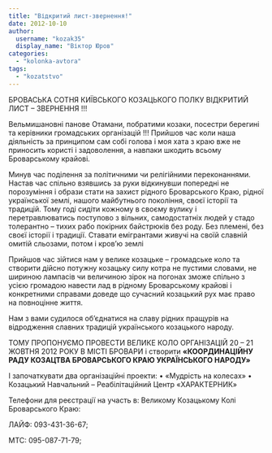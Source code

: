 ```yaml
---
title: "Відкритий лист-звернення!"
date: 2012-10-10
author: 
  username: "kozak35"
  display_name: "Віктор Юров"
categories: 
  - "kolonka-avtora"
tags: 
  - "kozatstvo"
---
```


БРОВАСЬКА СОТНЯ КИЇВСЬКОГО КОЗАЦЬКОГО ПОЛКУ ВІДКРИТИЙ ЛИСТ – ЗВЕРНЕННЯ !!!

Вельмишановні панове Отамани, побратими козаки, посестри берегині та керівники громадських організацій !!! Прийшов час коли наша діяльність за принципом сам собі голова і моя хата з краю вже не приносить користі і задоволення, а навпаки шкодить всьому Броварському крайові.

Минув час поділення за політичними чи релігійними переконаннями. Настав час спільно взявшись за руки відкинувши попередні не порозуміння і образи стати на захист рідного Броварського Краю, рідної української землі, нашого майбутнього покоління, своєї історії та традицій. Тому годі сидіти кожному в своєму вулику і перетравлюватись поступово з вільних, самодостатніх людей у стадо толерантно – тихих рабо покірних байстрюків без роду. Без племені, без своєї історії і традиції. Ставати емігрантами живучі на своїй славній омитій сльозами, потом і кров’ю землі

Прийшов час зійтися нам у велике козацьке – громадське коло та створити дійсно потужну козацьку силу котра не пустими словами, не шириною лампасів чи величиною зірок на погонах зможе спільно з усією громадою навести лад в рідному Броварському крайові і конкретними справами доведе що сучасний козацький рух має право на повноцінне життя.

Нам з вами судилося об’єднатися на славу рідних пращурів на відродження славних традицій українського козацького народу.

ТОМУ ПРОПОНУЄМО ПРОВЕСТИ ВЕЛИКЕ КОЛО ОРГАНІЗАЦІЙ 20 – 21 ЖОВТНЯ 2012 РОКУ В МІСТІ БРОВАРИ і створити **«КООРДИНАЦІЙНУ РАДУ КОЗАЦТВА БРОВАРСЬКОГО КРАЮ УКРАЇНСЬКОГО НАРОДУ»**

І започаткувати два організаційні проекти: • «Мудрість на колесах» • Козацький Навчальний – Реабілітаційний Центр «ХАРАКТЕРНИК»

Телефони для реєстрації на участь в: Великому Козацькому Колі Броварського Краю:

ЛАЙФ: 093-431-36-67;

МТС: 095-087-71-79;

